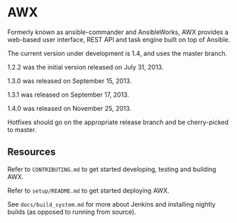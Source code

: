 AWX
===

Formerly known as ansible-commander and AnsibleWorks, AWX provides a web-based
user interface, REST API and task engine built on top of Ansible.

The current version under development is 1.4, and uses the master branch.

1.2.2 was the initial version released on July 31, 2013.

1.3.0 was released on September 15, 2013.

1.3.1 was released on September 17, 2013.

1.4.0 was released on November 25, 2013.

Hotfixes should go on the appropriate release branch and be cherry-picked to
master.

Resources
---------

Refer to `CONTRIBUTING.md` to get started developing, testing and building AWX.

Refer to `setup/README.md` to get started deploying AWX.

See `docs/build_system.md` for more about Jenkins and installing nightly builds (as opposed to running from source).
